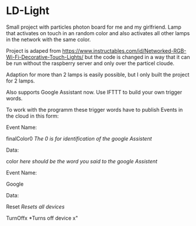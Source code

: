# LD-Light
Small project with particles photon board for me and my girlfriend. Lamp that activates on touch in an random color and also activates all other lamps in the network with the same color.

Project is adaped from https://www.instructables.com/id/Networked-RGB-Wi-Fi-Decorative-Touch-Lights/ but the code is changed in a way that it can be run without the raspberry server and only over the particel cloude.

Adaption for more than 2 lamps is easily possible, but I only built the project for 2 lamps.



Also supports Google Assistant now. Use IFTTT to build your own trigger words.

To work with the programm these trigger words have to publish Events in the cloud in this form:

Event Name:

finalColor0 *The 0 is for identification of the google Assistent*

Data:

color *here should be the word you said to the google Assistent*


Event Name:

Google

Data:

Reset *Resets all devices*

TurnOffx *Turns off device x"


